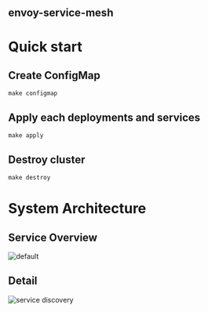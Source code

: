 envoy-service-mesh
--

# Quick start
## Create ConfigMap
```
make configmap
```

## Apply each deployments and services
```
make apply
```

## Destroy cluster
```
make destroy
```

# System Architecture
## Service Overview
![default](https://user-images.githubusercontent.com/4252009/42140706-ba68f8ee-7ddd-11e8-873c-93a2982dfc9e.png)

## Detail
![service discovery](https://user-images.githubusercontent.com/4252009/42140709-c9fc9c48-7ddd-11e8-8f04-d232f30853f3.png)
